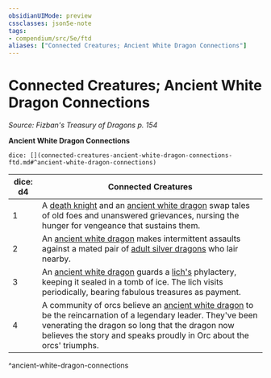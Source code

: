 ```yaml
---
obsidianUIMode: preview
cssclasses: json5e-note
tags:
- compendium/src/5e/ftd
aliases: ["Connected Creatures; Ancient White Dragon Connections"]
---
```

# Connected Creatures; Ancient White Dragon Connections
*Source: Fizban's Treasury of Dragons p. 154* 

**Ancient White Dragon Connections**

`dice: [](connected-creatures-ancient-white-dragon-connections-ftd.md#^ancient-white-dragon-connections)`

| dice: d4 | Connected Creatures |
|----------|---------------------|
| 1 | A [death knight](5E2014官方资源/bestiary/undead/death-knight.md) and an [ancient white dragon](5E2014官方资源/bestiary/dragon/ancient-white-dragon.md) swap tales of old foes and unanswered grievances, nursing the hunger for vengeance that sustains them. |
| 2 | An [ancient white dragon](5E2014官方资源/bestiary/dragon/ancient-white-dragon.md) makes intermittent assaults against a mated pair of [adult silver dragons](5E2014官方资源/bestiary/dragon/adult-silver-dragon.md) who lair nearby. |
| 3 | An [ancient white dragon](5E2014官方资源/bestiary/dragon/ancient-white-dragon.md) guards a [lich's](5E2014官方资源/bestiary/undead/lich.md) phylactery, keeping it sealed in a tomb of ice. The lich visits periodically, bearing fabulous treasures as payment. |
| 4 | A community of orcs believe an [ancient white dragon](5E2014官方资源/bestiary/dragon/ancient-white-dragon.md) to be the reincarnation of a legendary leader. They've been venerating the dragon so long that the dragon now believes the story and speaks proudly in Orc about the orcs' triumphs. |
^ancient-white-dragon-connections